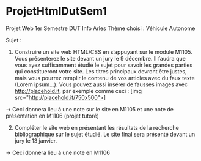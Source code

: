 # ProjetHtmlDutSem1
Projet Web 1er Semestre DUT Info Arles
Thème choisi : Véhicule Autonome

Sujet :

1) Construire un site web HTML/CSS en s’appuyant sur le module M1105. Vous présenterez le site devant un jury le 9 décembre. Il faudra que vous ayez suffisamment étudié le sujet pour savoir les grandes parties qui constitueront votre site. Les titres principaux devront être justes, mais vous pourrez remplir le contenu de vos articles avec du faux texte (Lorem ipsum...). Vous pouvez aussi insérer de fausses images avec http://placehold.it, par exemple comme ceci :
[img src="http://placehold.it/750x500">]

→ Ceci donnera lieu à une note sur le site en M1105 et une note de présentation en M1106 (projet tutoré)

2) Compléter le site web en présentant les résultats de la recherche bibliographique sur le sujet étudié. Le site final sera présenté devant un jury le 13 janvier.

→ Ceci donnera lieu à une note en M1106

